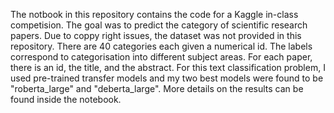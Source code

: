 The notbook in this repository contains the code for a Kaggle in-class competision. 
The goal was to predict the category of scientific research papers. Due to coppy right issues, the dataset was not provided in this repository. There are 40 categories 
each given a numerical id. The labels correspond to categorisation into different subject areas. For each paper, there is an id, the title, and the abstract. 
For this text classification problem, I used pre-trained transfer models and my two best models were found to be "roberta_large" and "deberta_large". 
More details on the results can be found inside the notebook. 
